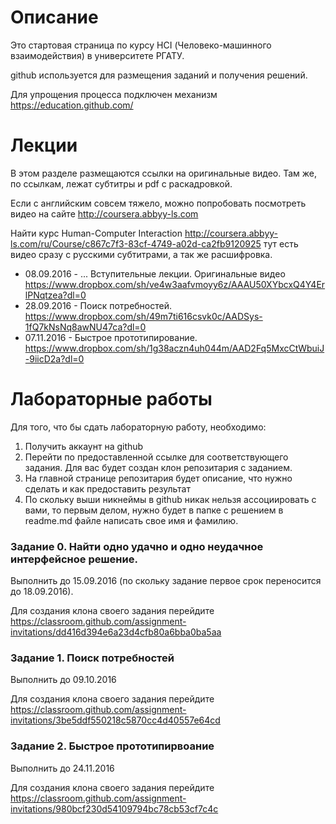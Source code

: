 # Описание
Это стартовая страница по курсу HCI (Человеко-машинного взаимодействия) в университете РГАТУ.

github используется для размещения заданий и получения решений.
 
Для упрощения процесса подключен механизм https://education.github.com/

# Лекции
В этом разделе размещаются ссылки на оригинальные видео. Там же, по ссылкам, лежат субтитры и pdf с раскадровкой.

Если с английским совсем тяжело, можно попробовать посмотреть видео на сайте http://coursera.abbyy-ls.com

Найти курс Human-Computer Interaction http://coursera.abbyy-ls.com/ru/Course/c867c7f3-83cf-4749-a02d-ca2fb9120925
тут есть видео сразу с русскими субтитрами, а так же расшифровка.

- 08.09.2016 - ... Вступительные лекции. Оригинальные видео https://www.dropbox.com/sh/ve4w3aafvmoyy6z/AAAU50XYbcxQ4Y4ErlPNqtzea?dl=0
- 28.09.2016 - Поиск потребностей. https://www.dropbox.com/sh/49m7ti616csvk0c/AADSys-1fQ7kNsNq8awNU47ca?dl=0
- 07.11.2016 - Быстрое прототипирование. https://www.dropbox.com/sh/1g38aczn4uh044m/AAD2Fq5MxcCtWbuiJ-9iicD2a?dl=0
# Лабораторные работы

Для того, что бы сдать лабораторную работу, необходимо:
1. Получить аккаунт на github
2. Перейти по предоставленной ссылке для соответствующего задания. Для вас будет создан клон репозитария с заданием.
3. На главной странице репозитария будет описание, что нужно сделать и как предоставить результат
4. По скольку выши никнеймы в github никак нельзя ассоциировать с вами, 
то первым делом, нужно будет в папке с решением в readme.md файле написать свое имя и фамилию.

### Задание 0. Найти одно удачно и одно неудачное интерфейсное решение.

Выполнить до 15.09.2016 (по скольку задание первое срок переносится до 18.09.2016).

Для создания клона своего задания перейдите https://classroom.github.com/assignment-invitations/dd416d394e6a23d4cfb80a6bba0ba5aa

### Задание 1. Поиск потребностей

Выполнить до 09.10.2016

Для создания клона своего задания перейдите https://classroom.github.com/assignment-invitations/3be5ddf550218c5870cc4d40557e64cd

### Задание 2. Быстрое прототипирвоание

Выполнить до 24.11.2016

Для создания клона своего задания перейдите https://classroom.github.com/assignment-invitations/980bcf230d54109794bc78cb53cf7c4c